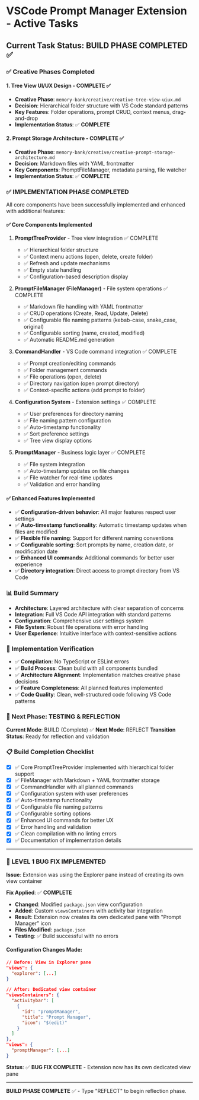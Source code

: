 # VSCode Prompt Manager Extension - Active Tasks

## Current Task Status: BUILD PHASE COMPLETED ✅

### ✅ Creative Phases Completed

#### 1. Tree View UI/UX Design - COMPLETE ✅

- **Creative Phase**: `memory-bank/creative/creative-tree-view-uiux.md`
- **Decision**: Hierarchical folder structure with VS Code standard patterns
- **Key Features**: Folder operations, prompt CRUD, context menus, drag-and-drop
- **Implementation Status**: ✅ **COMPLETE**

#### 2. Prompt Storage Architecture - COMPLETE ✅

- **Creative Phase**: `memory-bank/creative/creative-prompt-storage-architecture.md`
- **Decision**: Markdown files with YAML frontmatter
- **Key Components**: PromptFileManager, metadata parsing, file watcher
- **Implementation Status**: ✅ **COMPLETE**

### ✅ IMPLEMENTATION PHASE COMPLETED

All core components have been successfully implemented and enhanced with additional features:

#### ✅ Core Components Implemented

1. **PromptTreeProvider** - Tree view integration ✅ COMPLETE

   - ✅ Hierarchical folder structure
   - ✅ Context menu actions (open, delete, create folder)
   - ✅ Refresh and update mechanisms
   - ✅ Empty state handling
   - ✅ Configuration-based description display

2. **PromptFileManager (FileManager)** - File system operations ✅ COMPLETE

   - ✅ Markdown file handling with YAML frontmatter
   - ✅ CRUD operations (Create, Read, Update, Delete)
   - ✅ Configurable file naming patterns (kebab-case, snake_case, original)
   - ✅ Configurable sorting (name, created, modified)
   - ✅ Automatic README.md generation

3. **CommandHandler** - VS Code command integration ✅ COMPLETE

   - ✅ Prompt creation/editing commands
   - ✅ Folder management commands
   - ✅ File operations (open, delete)
   - ✅ Directory navigation (open prompt directory)
   - ✅ Context-specific actions (add prompt to folder)

4. **Configuration System** - Extension settings ✅ COMPLETE

   - ✅ User preferences for directory naming
   - ✅ File naming pattern configuration
   - ✅ Auto-timestamp functionality
   - ✅ Sort preference settings
   - ✅ Tree view display options

5. **PromptManager** - Business logic layer ✅ COMPLETE
   - ✅ File system integration
   - ✅ Auto-timestamp updates on file changes
   - ✅ File watcher for real-time updates
   - ✅ Validation and error handling

#### ✅ Enhanced Features Implemented

- ✅ **Configuration-driven behavior**: All major features respect user settings
- ✅ **Auto-timestamp functionality**: Automatic timestamp updates when files are modified
- ✅ **Flexible file naming**: Support for different naming conventions
- ✅ **Configurable sorting**: Sort prompts by name, creation date, or modification date
- ✅ **Enhanced UI commands**: Additional commands for better user experience
- ✅ **Directory integration**: Direct access to prompt directory from VS Code

### 📊 Build Summary

- **Architecture**: Layered architecture with clear separation of concerns
- **Integration**: Full VS Code API integration with standard patterns
- **Configuration**: Comprehensive user settings system
- **File System**: Robust file operations with error handling
- **User Experience**: Intuitive interface with context-sensitive actions

### 🧪 Implementation Verification

- ✅ **Compilation**: No TypeScript or ESLint errors
- ✅ **Build Process**: Clean build with all components bundled
- ✅ **Architecture Alignment**: Implementation matches creative phase decisions
- ✅ **Feature Completeness**: All planned features implemented
- ✅ **Code Quality**: Clean, well-structured code following VS Code patterns

### 🎯 Next Phase: TESTING & REFLECTION

**Current Mode**: BUILD (Complete) ✅
**Next Mode**: REFLECT
**Transition Status**: Ready for reflection and validation

### 📋 Build Completion Checklist

- [x] ✅ Core PromptTreeProvider implemented with hierarchical folder support
- [x] ✅ FileManager with Markdown + YAML frontmatter storage
- [x] ✅ CommandHandler with all planned commands
- [x] ✅ Configuration system with user preferences
- [x] ✅ Auto-timestamp functionality
- [x] ✅ Configurable file naming patterns
- [x] ✅ Configurable sorting options
- [x] ✅ Enhanced UI commands for better UX
- [x] ✅ Error handling and validation
- [x] ✅ Clean compilation with no linting errors
- [x] ✅ Documentation of implementation details

---

### 🐛 LEVEL 1 BUG FIX IMPLEMENTED

**Issue**: Extension was using the Explorer pane instead of creating its own view container

**Fix Applied**: ✅ **COMPLETE**

- **Changed**: Modified `package.json` view configuration
- **Added**: Custom `viewsContainers` with activity bar integration
- **Result**: Extension now creates its own dedicated pane with "Prompt Manager" icon
- **Files Modified**: `package.json`
- **Testing**: ✅ Build successful with no errors

#### Configuration Changes Made:

```json
// Before: View in Explorer pane
"views": {
  "explorer": [...]
}

// After: Dedicated view container
"viewsContainers": {
  "activitybar": [
    {
      "id": "promptManager",
      "title": "Prompt Manager",
      "icon": "$(edit)"
    }
  ]
},
"views": {
  "promptManager": [...]
}
```

**Status**: ✅ **BUG FIX COMPLETE** - Extension now has its own dedicated view pane

---

**BUILD PHASE COMPLETE** ✅ - Type "REFLECT" to begin reflection phase.
